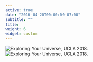 ```yaml
---
active: true
date: "2016-04-20T00:00:00-07:00"
subtitle: ""
title: 
weight: 6
widget: custom
---
```

  
![Exploring Your Universe, UCLA 2018.](/img/exploring_your_universe.JPG) 
![Exploring Your Universe, UCLA 2018.](/img/WIS_lunch.JPG)
